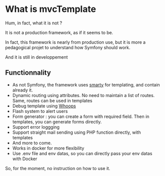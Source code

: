 # What is mvcTemplate

Hum, in fact, what it is not ?

It is not a production framework, as if it seems to be.

In fact, this framework is nearly from production use, but it is more a pedagogical projet to understand how Symfony should work.

And it is still in developpement

## Functionnality

- As not Symfony, the framework uses [smarty](https://www.smarty.net/) for templating, and contain already it.
- Dynamic routing using attributes. No need to maintain a list of routes. Same, routes can be used in templates
- Debug template using [Whoops](https://github.com/filp/whoops)
- Flash system to alert users
- Form generator : you can create a form with required field. Then in templates, you can generate forms directly.
- Support error loggging
- Support straight mail sending using PHP function directly, with templates
- And more to come.
- Works in docker for more flexibility
- Use .env file and env datas, so you can directly pass your env datas with Docker

So, for the moment, no instruction on how to use it.


